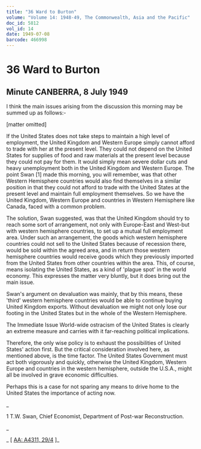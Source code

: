 ```yaml
---
title: "36 Ward to Burton"
volume: "Volume 14: 1948-49, The Commonwealth, Asia and the Pacific"
doc_id: 5812
vol_id: 14
date: 1949-07-08
barcode: 466998
---
```


# 36 Ward to Burton

## Minute CANBERRA, 8 July 1949

I think the main issues arising from the discussion this morning may be summed up as follows:-

[matter omitted]

If the United States does not take steps to maintain a high level of employment, the United Kingdom and Western Europe simply cannot afford to trade with her at the present level. They could not depend on the United States for supplies of food and raw materials at the present level because they could not pay for them. It would simply mean severe dollar cuts and heavy unemployment both in the United Kingdom and Western Europe. The point Swan [1] made this morning, you will remember, was that other Western Hemisphere countries would also find themselves in a similar position in that they could not afford to trade with the United States at the present level and maintain full employment themselves. So we have the United Kingdom, Western Europe and countries in Western Hemisphere like Canada, faced with a common problem.

The solution, Swan suggested, was that the United Kingdom should try to reach some sort of arrangement, not only with Europe-East and West-but with western hemisphere countries, to set up a mutual full employment area. Under such an arrangement, the goods which western hemisphere countries could not sell to the United States because of recession there, would be sold within the agreed area, and in return those western hemisphere countries would receive goods which they previously imported from the United States from other countries within the area. This, of course, means isolating the United States, as a kind of 'plague spot' in the world economy. This expresses the matter very bluntly, but it does bring out the main issue.

Swan's argument on devaluation was mainly, that by this means, these 'third' western hemisphere countries would be able to continue buying United Kingdom exports. Without devaluation we might not only lose our footing in the United States but in the whole of the Western Hemisphere.

The Immediate Issue World-wide ostracism of the United States is clearly an extreme measure and carries with it far-reaching political implications.

Therefore, the only wise policy is to exhaust the possibilities of United States' action first. But the critical consideration involved here, as mentioned above, is the time factor. The United States Government must act both vigorously and quickly, otherwise the United Kingdom, Western Europe and countries in the western hemisphere, outside the U.S.A., might all be involved in grave economic difficulties.

Perhaps this is a case for not sparing any means to drive home to the United States the importance of acting now.

_

1 T.W. Swan, Chief Economist, Department of Post-war Reconstruction.

_

_ [ [AA: A4311, 29/4](http://www.naa.gov.au/cgi-bin/Search?O=I&Number=466998) ]_
